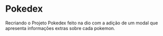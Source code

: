 # Pokedex
Recriando o Projeto Pokedex feito na dio
com a adição de um modal que apresenta informações 
extras sobre cada pokemon.
